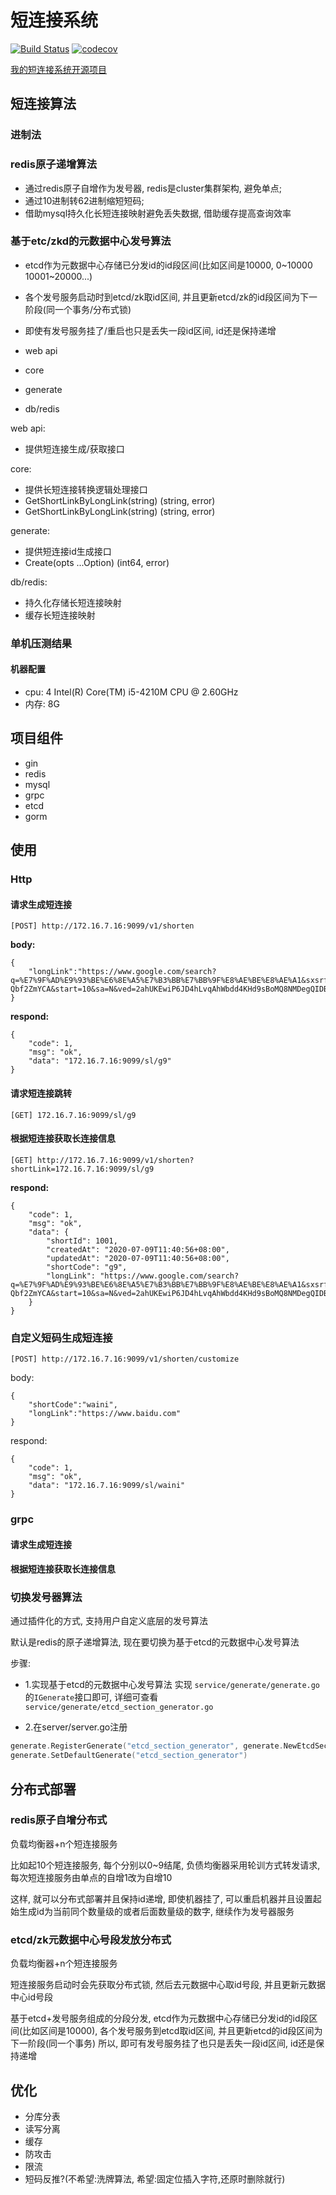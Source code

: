 # 短连接系统

[![Build Status](https://travis-ci.org/liangjfblue/shortlink.svg?branch=master)](https://travis-ci.org/liangjfblue/shortlink) [![codecov](https://codecov.io/gh/liangjfblue/shortlink/branch/master/graph/badge.svg)](https://codecov.io/gh/liangjfblue/shortlink)

[我的短连接系统开源项目](https://github.com/liangjfblue/shortlink)

## 短连接算法
### 进制法
### redis原子递增算法
- 通过redis原子自增作为发号器, redis是cluster集群架构, 避免单点; 
- 通过10进制转62进制缩短短码; 
- 借助mysql持久化长短连接映射避免丢失数据, 借助缓存提高查询效率


### 基于etc/zkd的元数据中心发号算法
- etcd作为元数据中心存储已分发id的id段区间(比如区间是10000, 0~10000 10001~20000...)
- 各个发号服务启动时到etcd/zk取id区间, 并且更新etcd/zk的id段区间为下一阶段(同一个事务/分布式锁)
- 即使有发号服务挂了/重启也只是丢失一段id区间, id还是保持递增

- web api
- core
- generate
- db/redis

web api:
- 提供短连接生成/获取接口

core:
- 提供长短连接转换逻辑处理接口
- GetShortLinkByLongLink(string) (string, error)
- GetShortLinkByLongLink(string) (string, error)

generate:
- 提供短连接id生成接口
- Create(opts ...Option) (int64, error)

db/redis:
- 持久化存储长短连接映射
- 缓存长短连接映射

### 单机压测结果
#### 机器配置
- cpu: 4  Intel(R) Core(TM) i5-4210M CPU @ 2.60GHz
- 内存: 8G


## 项目组件
- gin
- redis
- mysql
- grpc
- etcd
- gorm

## 使用
### Http
#### 请求生成短连接
```[POST] http://172.16.7.16:9099/v1/shorten```

**body:**

    {
        "longLink":"https://www.google.com/search?q=%E7%9F%AD%E9%93%BE%E6%8E%A5%E7%B3%BB%E7%BB%9F%E8%AE%BE%E8%AE%A1&sxsrf=ALeKk01rFpwiLcx4dNPmy5Fylgy5lvHZRg:1594121387265&ei=q1wEX8_mD5vr-Qbf2ZmYCA&start=10&sa=N&ved=2ahUKEwiP6JD4hLvqAhWbdd4KHd9sBoMQ8NMDegQIDBBG&biw=1745&bih=852"
    }

**respond:**

    {
        "code": 1,
        "msg": "ok",
        "data": "172.16.7.16:9099/sl/g9"
    }
    

#### 请求短连接跳转
```[GET] 172.16.7.16:9099/sl/g9```


#### 根据短连接获取长连接信息
```[GET] http://172.16.7.16:9099/v1/shorten?shortLink=172.16.7.16:9099/sl/g9```

**respond:**

    {
        "code": 1,
        "msg": "ok",
        "data": {
            "shortId": 1001,
            "createdAt": "2020-07-09T11:40:56+08:00",
            "updatedAt": "2020-07-09T11:40:56+08:00",
            "shortCode": "g9",
            "longLink": "https://www.google.com/search?q=%E7%9F%AD%E9%93%BE%E6%8E%A5%E7%B3%BB%E7%BB%9F%E8%AE%BE%E8%AE%A1&sxsrf=ALeKk01rFpwiLcx4dNPmy5Fylgy5lvHZRg:1594121387265&ei=q1wEX8_mD5vr-Qbf2ZmYCA&start=10&sa=N&ved=2ahUKEwiP6JD4hLvqAhWbdd4KHd9sBoMQ8NMDegQIDBBG&biw=1745&bih=852"
        }
    }


### 自定义短码生成短连接
```[POST] http://172.16.7.16:9099/v1/shorten/customize```

body:

    {
        "shortCode":"waini",
        "longLink":"https://www.baidu.com"
    }

respond:

    {
        "code": 1,
        "msg": "ok",
        "data": "172.16.7.16:9099/sl/waini"
    }


### grpc
#### 请求生成短连接
#### 根据短连接获取长连接信息


### 切换发号器算法
通过插件化的方式, 支持用户自定义底层的发号算法

默认是redis的原子递增算法, 现在要切换为基于etcd的元数据中心发号算法

步骤:
- 1.实现基于etcd的元数据中心发号算法
实现 ```service/generate/generate.go``` 的```IGenerate```接口即可, 详细可查看 ````service/generate/etcd_section_generator.go````

- 2.在server/server.go注册

```go
generate.RegisterGenerate("etcd_section_generator", generate.NewEtcdSectionGenerate())
generate.SetDefaultGenerate("etcd_section_generator")
```



## 分布式部署
### redis原子自增分布式
负载均衡器+n个短连接服务

比如起10个短连接服务, 每个分别以0~9结尾, 负债均衡器采用轮训方式转发请求, 每次短连接服务由单点的自增1改为自增10

这样, 就可以分布式部署并且保持id递增, 即使机器挂了, 可以重启机器并且设置起始生成id为当前同个数量级的或者后面数量级的数字, 继续作为发号器服务


### etcd/zk元数据中心号段发放分布式
负载均衡器+n个短连接服务

短连接服务启动时会先获取分布式锁, 然后去元数据中心取id号段, 并且更新元数据中心id号段

基于etcd+发号服务组成的分段分发, etcd作为元数据中心存储已分发id的id段区间(比如区间是10000), 各个发号服务到etcd取id区间, 并且更新etcd的id段区间为下一阶段(同一个事务)
所以, 即可有发号服务挂了也只是丢失一段id区间, id还是保持递增


## 优化
- 分库分表
- 读写分离
- 缓存
- 防攻击
- 限流
- 短码反推?(不希望:洗牌算法, 希望:固定位插入字符,还原时删除就行)